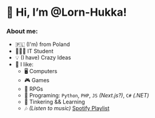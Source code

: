 # 👋 Hi, I’m @Lorn-Hukka!

### About me:
- 🇵🇱 (I'm) from Poland
- 👨🏻‍🎓 IT Student
- 💡 (I have) Crazy Ideas
- 💚 I like:
  - 🖥️ Computers
  - 🎮 Games
  - 🎲 RPGs
  - 💾 Programing: `Python`, `PHP`, `JS` *(Next.js?)*, `C#` *(.NET)* 
  - 🤖 Tinkering && Learning
  - 🎶 *(Listen to music)* [Spotify Playlist](https://open.spotify.com/playlist/3mFmrPELw8iCgdrW5JAzLh?si=3d937967f56e434a)
